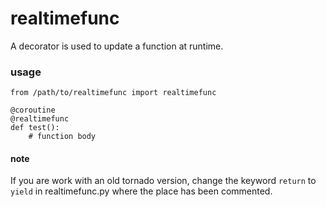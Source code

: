 # realtimefunc
A decorator is used to update a function at runtime.

### usage
```
from /path/to/realtimefunc import realtimefunc

@coroutine
@realtimefunc
def test():
    # function body
```

#### note

If you are work with an old tornado version,  change the keyword `return` to `yield`  in realtimefunc.py where the place has been commented.


